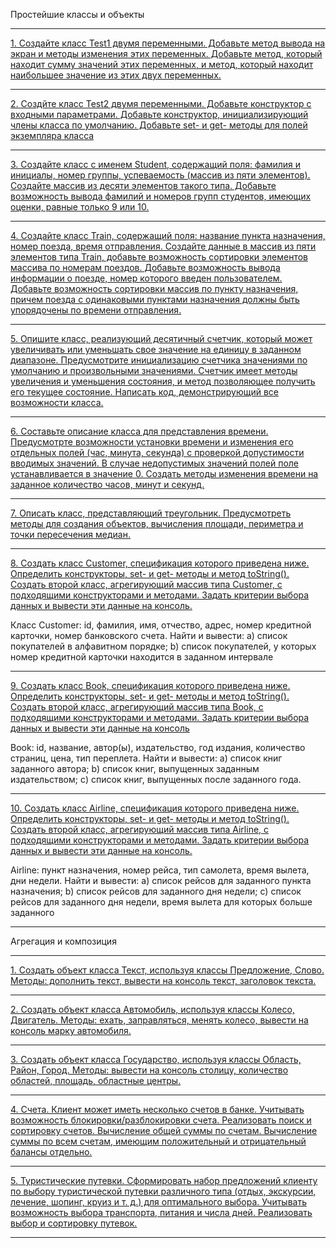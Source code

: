 Простейшие классы и объекты
_________________________________________________________________________________________________________________________________________________________________________________
[1. Создайте класс Test1 двумя переменными. Добавьте метод вывода на экран и методы изменения этих
переменных. Добавьте метод, который находит сумму значений этих переменных, и метод, который находит
наибольшее значение из этих двух переменных.](https://github.com/crptbosyak/EducationJava/blob/main/IntroductionToJavaOnline/src/programming/with/classes/test1/Test1.java)
_________________________________________________________________________________________________________________________________________________________________________________
[2. Создйте класс Test2 двумя переменными. Добавьте конструктор с входными параметрами. Добавьте
конструктор, инициализирующий члены класса по умолчанию. Добавьте set- и get- методы для полей экземпляра
класса](https://github.com/crptbosyak/EducationJava/blob/main/IntroductionToJavaOnline/src/programming/with/classes/test2/Test2.java)
_________________________________________________________________________________________________________________________________________________________________________________
[3. Создайте класс с именем Student, содержащий поля: фамилия и инициалы, номер группы, успеваемость (массив
из пяти элементов). Создайте массив из десяти элементов такого типа. Добавьте возможность вывода фамилий и
номеров групп студентов, имеющих оценки, равные только 9 или 10.](https://github.com/crptbosyak/EducationJava/blob/main/IntroductionToJavaOnline/src/programming/with/classes/students/Students.java)
_________________________________________________________________________________________________________________________________________________________________________________
[4. Создайте класс Train, содержащий поля: название пункта назначения, номер поезда, время отправления.
Создайте данные в массив из пяти элементов типа Train, добавьте возможность сортировки элементов массива по
номерам поездов. Добавьте возможность вывода информации о поезде, номер которого введен пользователем.
Добавьте возможность сортировки массив по пункту назначения, причем поезда с одинаковыми пунктами
назначения должны быть упорядочены по времени отправления.
](https://github.com/crptbosyak/EducationJava/blob/main/IntroductionToJavaOnline/src/programming/with/classes/train/Train.java)
_________________________________________________________________________________________________________________________________________________________________________________
[5. Опишите класс, реализующий десятичный счетчик, который может увеличивать или уменьшать свое значение
на единицу в заданном диапазоне. Предусмотрите инициализацию счетчика значениями по умолчанию и
произвольными значениями. Счетчик имеет методы увеличения и уменьшения состояния, и метод
позволяющее получить его текущее состояние. Написать код, демонстрирующий все возможности класса.](https://github.com/crptbosyak/EducationJava/blob/main/IntroductionToJavaOnline/src/programming/with/classes/counter/Counter.java)
_________________________________________________________________________________________________________________________________________________________________________________
[6. Составьте описание класса для представления времени. Предусмотрте возможности установки времени и
изменения его отдельных полей (час, минута, секунда) с проверкой допустимости вводимых значений. В случае
недопустимых значений полей поле устанавливается в значение 0. Создать методы изменения времени на
заданное количество часов, минут и секунд.
](https://github.com/crptbosyak/EducationJava/blob/main/IntroductionToJavaOnline/src/programming/with/classes/time/Time.java)
_________________________________________________________________________________________________________________________________________________________________________________
[7. Описать класс, представляющий треугольник. Предусмотреть методы для создания объектов, вычисления
площади, периметра и точки пересечения медиан.](https://github.com/crptbosyak/EducationJava/blob/main/IntroductionToJavaOnline/src/programming/with/classes/triangle/Triangle.java)
_________________________________________________________________________________________________________________________________________________________________________________
[8. Создать класс Customer, спецификация которого приведена ниже. Определить конструкторы, set- и get- методы
и метод toString(). Создать второй класс, агрегирующий массив типа Customer, с подходящими конструкторами
и методами. Задать критерии выбора данных и вывести эти данные на консоль.](https://github.com/crptbosyak/EducationJava/blob/main/IntroductionToJavaOnline/src/programming/with/classes/customer)

Класс Customer: id, фамилия, имя, отчество, адрес, номер кредитной карточки, номер банковского счета.
Найти и вывести:
a) список покупателей в алфавитном порядке;
b) список покупателей, у которых номер кредитной карточки находится в заданном интервале
_________________________________________________________________________________________________________________________________________________________________________________
[9. Создать класс Book, спецификация которого приведена ниже. Определить конструкторы, set- и get- методы и
метод toString(). Создать второй класс, агрегирующий массив типа Book, с подходящими конструкторами и
методами. Задать критерии выбора данных и вывести эти данные на консоль](https://github.com/crptbosyak/EducationJava/blob/main/IntroductionToJavaOnline/src/programming/with/classes/book)

Book: id, название, автор(ы), издательство, год издания, количество страниц, цена, тип переплета.
Найти и вывести:
a) список книг заданного автора;
b) список книг, выпущенных заданным издательством;
c) список книг, выпущенных после заданного года.
_________________________________________________________________________________________________________________________________________________________________________________
[10. Создать класс Airline, спецификация которого приведена ниже. Определить конструкторы, set- и get- методы
и метод toString(). Создать второй класс, агрегирующий массив типа Airline, с подходящими конструкторами и
методами. Задать критерии выбора данных и вывести эти данные на консоль.](https://github.com/crptbosyak/EducationJava/blob/main/IntroductionToJavaOnline/src/programming/with/classes/airline)

Airline: пункт назначения, номер рейса, тип самолета, время вылета, дни недели.
Найти и вывести:
a) список рейсов для заданного пункта назначения;
b) список рейсов для заданного дня недели;
c) список рейсов для заданного дня недели, время вылета для которых больше заданного
_________________________________________________________________________________________________________________________________________________________________________________
Агрегация и композиция

_________________________________________________________________________________________________________________________________________________________________________________
[1. Создать объект класса Текст, используя классы Предложение, Слово. Методы: дополнить текст, вывести на
консоль текст, заголовок текста.](https://github.com/crptbosyak/EducationJava/blob/main/IntroductionToJavaOnline/src/programming/with/classes/text)
_________________________________________________________________________________________________________________________________________________________________________________
[2. Создать объект класса Автомобиль, используя классы Колесо, Двигатель. Методы: ехать, заправляться,
менять колесо, вывести на консоль марку автомобиля.](https://github.com/crptbosyak/EducationJava/blob/main/IntroductionToJavaOnline/src/programming/with/classes/car)
_________________________________________________________________________________________________________________________________________________________________________________
[3. Создать объект класса Государство, используя классы Область, Район, Город. Методы: вывести на консоль
столицу, количество областей, площадь, областные центры.](https://github.com/crptbosyak/EducationJava/blob/main/IntroductionToJavaOnline/src/programming/with/classes/state)
_________________________________________________________________________________________________________________________________________________________________________________
[4. Счета. Клиент может иметь несколько счетов в банке. Учитывать возможность блокировки/разблокировки
счета. Реализовать поиск и сортировку счетов. Вычисление общей суммы по счетам. Вычисление суммы по
всем счетам, имеющим положительный и отрицательный балансы отдельно.](https://github.com/crptbosyak/EducationJava/blob/main/IntroductionToJavaOnline/src/programming/with/classes/bank)
_________________________________________________________________________________________________________________________________________________________________________________
[5. Туристические путевки. Сформировать набор предложений клиенту по выбору туристической путевки
различного типа (отдых, экскурсии, лечение, шопинг, круиз и т. д.) для оптимального выбора. Учитывать
возможность выбора транспорта, питания и числа дней. Реализовать выбор и сортировку путевок.](https://github.com/crptbosyak/EducationJava/blob/main/IntroductionToJavaOnline/src/programming/with/classes/tour_agency)
_________________________________________________________________________________________________________________________________________________________________________________
